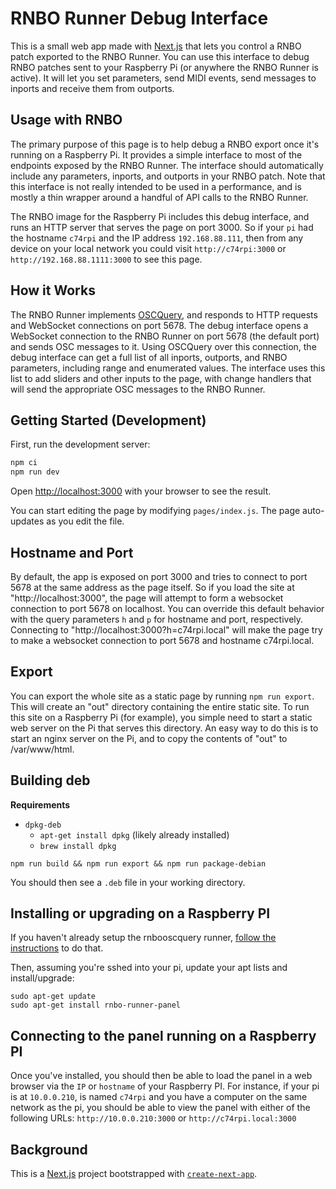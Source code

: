 # RNBO Runner Debug Interface

This is a small web app made with [Next.js](https://nextjs.org/) that lets you control a RNBO patch exported to the RNBO Runner. You can use this interface to debug RNBO patches sent to your Raspberry Pi (or anywhere the RNBO Runner is active). It will let you set parameters, send MIDI events, send messages to inports and receive them from outports.

## Usage with RNBO

The primary purpose of this page is to help debug a RNBO export once it's running on a Raspberry Pi. It provides a simple interface to most of the endpoints exposed by the RNBO Runner. The interface should automatically include any parameters, inports, and outports in your RNBO patch. Note that this interface is not really intended to be used in a performance, and is mostly a thin wrapper around a handful of API calls to the RNBO Runner.

The RNBO image for the Raspberry Pi includes this debug interface, and runs an HTTP server that serves the page on port 3000. So if your `pi` had the hostname `c74rpi` and the IP address `192.168.88.111`, then from any device on your local network you could visit `http://c74rpi:3000` or `http://192.168.88.1111:3000` to see this page.

## How it Works

The RNBO Runner implements [OSCQuery](https://github.com/Vidvox/OSCQueryProposal), and responds to HTTP requests and WebSocket connections on port 5678. The debug interface opens a WebSocket connection to the RNBO Runner on port 5678 (the default port) and sends OSC messages to it. Using OSCQuery over this connection, the debug interface can get a full list of all inports, outports, and RNBO parameters, including range and enumerated values. The interface uses this list to add sliders and other inputs to the page, with change handlers that will send the appropriate OSC messages to the RNBO Runner.

## Getting Started (Development)

First, run the development server:

```bash
npm ci
npm run dev
```

Open [http://localhost:3000](http://localhost:3000) with your browser to see the result.

You can start editing the page by modifying `pages/index.js`. The page auto-updates as you edit the file.

## Hostname and Port

By default, the app is exposed on port 3000 and tries to connect to port 5678 at the same address as the page itself. So if you load the site at "http://localhost:3000", the page will attempt to form a websocket connection to port 5678 on localhost. You can override this default behavior with the query parameters `h` and `p` for hostname and port, respectively. Connecting to "http://localhost:3000?h=c74rpi.local" will make the page try to make a websocket connection to port 5678 and hostname c74rpi.local.

## Export

You can export the whole site as a static page by running `npm run export`. This will create an "out" directory containing the entire static site. To run this site on a Raspberry Pi (for example), you simple need to start a static web server on the Pi that serves this directory. An easy way to do this is to start an nginx server on the Pi, and to copy the contents of "out" to /var/www/html.

## Building deb

**Requirements**

* `dpkg-deb`
  * `apt-get install dpkg` (likely already installed)
  * `brew install dpkg`

```shell
npm run build && npm run export && npm run package-debian
```

You should then see a `.deb` file in your working directory.

## Installing or upgrading on a Raspberry PI

If you haven't already setup the rnbooscquery runner, [follow the instructions](https://app.assembla.com/spaces/max/git-7/source/master/examples/RNBOOSCQueryRunner/README-rpi.md)
to do that.

Then, assuming you're sshed into your pi, update your apt lists and install/upgrade:

```shell
sudo apt-get update
sudo apt-get install rnbo-runner-panel
```

## Connecting to the panel running on a Raspberry PI

Once you've installed, you should then be able to load the panel in a web browser via the `IP` or `hostname` of your Raspberry PI.
For instance, if your pi is at `10.0.0.210`, is named `c74rpi` and you have a computer on the same network as the pi,
you should be able to view the panel with either of the following URLs:
`http://10.0.0.210:3000` or `http://c74rpi.local:3000`

## Background

This is a [Next.js](https://nextjs.org/) project bootstrapped with [`create-next-app`](https://github.com/vercel/next.js/tree/canary/packages/create-next-app).

